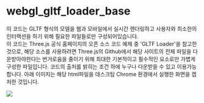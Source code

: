 # webgl_gltf_loader_base

이 코드는 GLTF 형식의 모델을 웹과 모바일에서 실시간 렌더링하고 사용자와 최소한의 인터랙션을 하기 위해 필요한 파일들로만 구성되어있습니다.  
이 코드는 Three.js 공식 홈페이지의 오픈 소스 코드 예제 중 'GLTF Loader'을 참고한 것으로, 해당 소스를 사용하려면 Three.js의 Github에서 해당 사이트의 전체 파일을 다운받아야한다는 번거로움을 줄이기 위해 최대한 기본적이고 필수적인 요소로만 가볍게 구성한 파일입니다. 
코드의 출처를 밝히는 조건 하에 누구나 다운받을 수 있고 이용가능합니다. 
아래 이미지는 해당 html파일을 데스크탑 Chrome 환경에서 실행한 화면을 캡처한 것입니다. 

<img src="https://github.com/madfield/webgl_gltf_loader_base/blob/main/sample/capture.png?raw=true">


